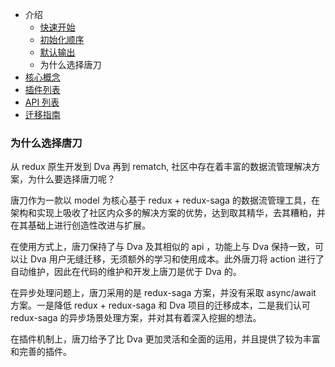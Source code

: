 

- 介绍
  - [快速开始](https://maoyantech.github.io/tangdao/introduction/getting-started)
  - [初始化顺序](https://maoyantech.github.io/tangdao/introduction/init-order)
  - [默认输出](https://maoyantech.github.io/tangdao/introduction/default-output)
  - 为什么选择唐刀
- [核心概念](https://maoyantech.github.io/tangdao/core-concepts/index)
- [插件列表](https://maoyantech.github.io/tangdao/plugins/index)
- [API 列表](https://maoyantech.github.io/tangdao/api-reference/index)
- [迁移指南](https://maoyantech.github.io/tangdao/migration-guide/index)

### 为什么选择唐刀

从 redux 原生开发到 Dva 再到 rematch, 社区中存在着丰富的数据流管理解决方案，为什么要选择唐刀呢？

唐刀作为一款以 model 为核心基于 redux + redux-saga 的数据流管理工具，在架构和实现上吸收了社区内众多的解决方案的优势，达到取其精华，去其糟粕，并在其基础上进行创造性改进与扩展。

在使用方式上，唐刀保持了与 Dva 及其相似的 api ，功能上与 Dva 保持一致，可以让 Dva 用户无缝迁移，无须额外的学习和使用成本。此外唐刀将 action 进行了自动维护，因此在代码的维护和开发上唐刀是优于 Dva 的。

在异步处理问题上，唐刀采用的是 redux-saga 方案，并没有采取 async/await 方案。一是降低 redux + redux-saga 和 Dva 项目的迁移成本，二是我们认可 redux-saga 的异步场景处理方案，并对其有着深入挖掘的想法。

在插件机制上，唐刀给予了比 Dva 更加灵活和全面的运用，并且提供了较为丰富和完善的插件。
